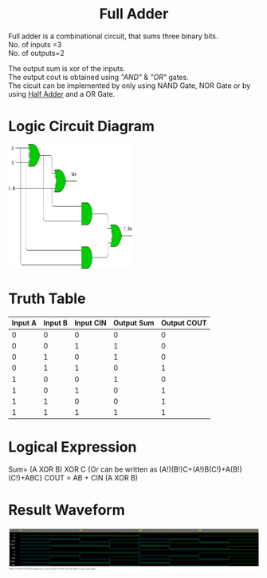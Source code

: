 <h1 align="center"><b>Full Adder</b></h1>

Full adder is a combinational circuit, that sums three binary bits. <br/>
No. of inputs =3 <br/>
No. of outputs=2 <br/>

The output sum is xor of the inputs.<br/>
The output cout is obtained using *"AND"* & *"OR"* gates.<br/>
The cicuit can be implemented by only using NAND Gate, NOR Gate or by using [Half Adder](https://github.com/Dhruv0Upadhyay/100_Days_of_RTL/tree/main/Day1) and a OR Gate.
# Logic Circuit Diagram
<img src="FullAdder.png" alt="Circuit Diagram" style="height: 250px; width: 250px"/>

# Truth Table 
|Input A|Input B|Input CIN|Output Sum|Output COUT|
|----|-----|-----|-------|----|
|0|0|0|0|0|
|0|0|1|1|0|
|0|1|0|1|0|
|0|1|1|0|1|
|1|0|0|1|0|
|1|0|1|0|1|
|1|1|0|0|1|
|1|1|1|1|1|

# Logical Expression
Sum= (A XOR B) XOR C  {Or can be written as (A!)(B!)C+(A!)B(C!)+A(B!)(C!)+ABC}
COUT = AB + CIN (A XOR B) 

# Result Waveform
<img src="EP_WAVE_F_A.png" alt="Waveform" style="height: fill; width: fill"/>
